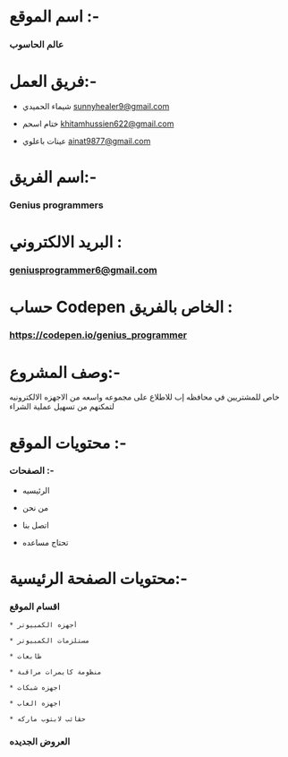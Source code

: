 # اسم الموقع :-

### عالم الحاسوب 
 
# فريق العمل:-

* شيماء الحميدي  sunnyhealer9@gmail.com

* ختام اسحم khitamhussien622@gmail.com

* عينات باعلوي ainat9877@gmail.com


# اسم الفريق:-  

### Genius programmers


# البريد الالكتروني :

### geniusprogrammer6@gmail.com


# حساب Codepen الخاص بالفريق :

### https://codepen.io/genius_programmer


# وصف المشروع:-

خاص للمشتريين في محافظه إب للاطلاع على مجموعه واسعه من الاجهزه الالكترونيه
 لتمكنهم من تسهيل عملية الشراء


# محتويات الموقع :-

### الصفحات :-

* الرئيسيه 

* من نحن

* اتصل بنا

* تحتاج مساعده



# محتويات الصفحة الرئيسية:- 

### اقسام الموقع

    * أجهزه الكمبيوتر 

    * مستلزمات الكمبيوتر

    * طابعات

    * منظومة كايمرات مراقبة

    * اجهزه شبكات

    * اجهزه العاب

    * حقائب لابتوب ماركه

### العروض الجديده



